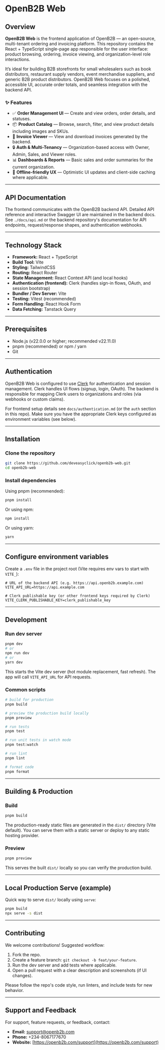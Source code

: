 
# OpenB2B Web

## Overview

**OpenB2B Web** is the frontend application of OpenB2B — an open-source, multi-tenant ordering and invoicing platform. This repository contains the React + TypeScript single-page app responsible for the user interface: product browsing, ordering, invoice viewing, and organization-level role interactions.

It’s ideal for building B2B storefronts for small wholesalers such as book distributors, restaurant supply vendors, event merchandise suppliers, and generic B2B product distributors. OpenB2B Web focuses on a polished, accessible UI, accurate order totals, and seamless integration with the backend API.

### ✨ Features

- ✅ **Order Management UI** — Create and view orders, order details, and statuses.  
- 📦 **Product Catalog** — Browse, search, filter, and view product details including images and SKUs.  
- 🧾 **Invoice Viewer** — View and download invoices generated by the backend.  
- 🔒 **Auth & Multi-Tenancy** — Organization-based access with Owner, Admin, Sales, and Viewer roles.  
- 📊 **Dashboards & Reports** — Basic sales and order summaries for the current organization.  
- 🔁 **Offline-friendly UX** — Optimistic UI updates and client-side caching where applicable.

---

## API Documentation

The frontend communicates with the OpenB2B backend API. Detailed API reference and interactive Swagger UI are maintained in the backend docs. See `./docs/api.md` or the backend repository's documentation for API endpoints, request/response shapes, and authentication webhooks.

---

## Technology Stack

- **Framework:** React + TypeScript  
- **Build Tool:** Vite  
- **Styling:** TailwindCSS  
- **Routing:** React Router  
- **State Management:** React Context API (and local hooks)  
- **Authentication (frontend):** Clerk (handles sign-in flows, OAuth, and session bootstrap)  
- **Bundler / Dev Server:** Vite  
- **Testing:** Vitest (recommended)  
- **Form Handling:** React Hook Form
- **Data Fetching:** Tanstack Query

---

## Prerequisites

- Node.js (v22.0.0 or higher; recommended v22.11.0)  
- pnpm (recommended) or npm / yarn  
- Git  

---

## Authentication

OpenB2B Web is configured to use [Clerk](https://clerk.com) for authentication and session management. Clerk handles UI flows (signup, login, OAuth). The backend is responsible for mapping Clerk users to organizations and roles (via webhooks or custom claims).

For frontend setup details see `docs/authentication.md` (or the `auth` section in this repo). Make sure you have the appropriate Clerk keys configured as environment variables (see below).

---

## Installation

### Clone the repository

```bash
git clone https://github.com/deveasyclick/openb2b-web.git
cd openb2b-web
```

### Install dependencies

Using pnpm (recommended):

```bash
pnpm install
```

Or using npm:

```bash
npm install
```

Or using yarn:

```bash
yarn
```

---

## Configure environment variables

Create a `.env` file in the project root (Vite requires env vars to start with `VITE_`):

```env
# URL of the backend API (e.g. https://api.openb2b.example.com)
VITE_API_URL=https://api.example.com

# Clerk publishable key (or other frontend keys required by Clerk)
VITE_CLERK_PUBLISHABLE_KEY=clerk_publishable_key
```

---

## Development

### Run dev server

```bash
pnpm dev
# or
npm run dev
# or
yarn dev
```

This starts the Vite dev server (hot module replacement, fast refresh). The app will call `VITE_API_URL` for API requests.

### Common scripts

```bash
# build for production
pnpm build

# preview the production build locally
pnpm preview

# run tests
pnpm test

# run unit tests in watch mode
pnpm test:watch

# run lint
pnpm lint

# format code
pnpm format
```

---

## Building & Production

### Build

```bash
pnpm build
```

The production-ready static files are generated in the `dist/` directory (Vite default). You can serve them with a static server or deploy to any static hosting provider.

### Preview

```bash
pnpm preview
```

This serves the built `dist/` locally so you can verify the production build.

---

## Local Production Serve (example)

Quick way to serve `dist/` locally using `serve`:

```bash
pnpm build
npx serve -s dist
```

---

## Contributing

We welcome contributions! Suggested workflow:

1. Fork the repo.
2. Create a feature branch: `git checkout -b feat/your-feature`.
3. Run the dev server and add tests where applicable.
4. Open a pull request with a clear description and screenshots (if UI changes).

Please follow the repo's code style, run linters, and include tests for new behavior.

---

## Support and Feedback

For support, feature requests, or feedback, contact:

* **Email:** [support@openb2b.com](mailto:support@openb2b.com)
* **Phone:** +234-8067177670
* **Website:** [https://openb2b.com/support](https://openb2b.com/support)
